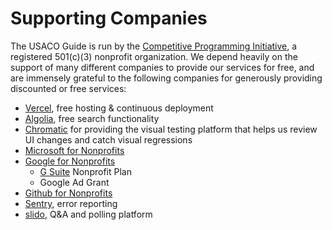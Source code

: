 # Supporting Companies

The USACO Guide is run by the
[Competitive Programming Initiative](https://joincpi.org/), a registered
501(c)(3) nonprofit organization. We depend heavily on the support of many
different companies to provide our services for free, and are immensely grateful
to the following companies for generously providing discounted or free services:

- [Vercel](https://vercel.com/?utm_source=cp-initiative&utm_campaign=oss), free
  hosting & continuous deployment
- [Algolia](https://algolia.com/), free search functionality
- [Chromatic](https://www.chromatic.com/) for providing the visual testing
  platform that helps us review UI changes and catch visual regressions
- [Microsoft for Nonprofits](https://microsoft.com/)
- [Google for Nonprofits](https://google.com/)
  - [G Suite](https://workspace.google.com/) Nonprofit Plan
  - Google Ad Grant
- [Github for Nonprofits](https://github.com/)
- [Sentry](https://sentry.io/), error reporting
- [slido](https://www.sli.do/), Q&A and polling platform
